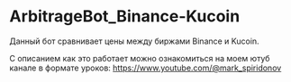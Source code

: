 # ArbitrageBot_Binance-Kucoin

Данный бот сравнивает цены между биржами Binance и Kucoin. 

С описанием как это работает можно ознакомиться на моем ютуб канале в формате уроков: https://www.youtube.com/@mark_spiridonov
